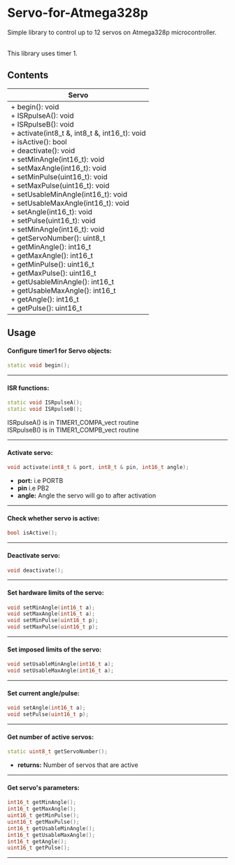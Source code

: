 # Servo-for-Atmega328p

Simple library to control up to 12 servos on Atmega328p microcontroller. </br> </br>

This library uses timer 1.

## Contents
| Servo                                                                                                                                                                                                                                                                                                                                                                                                                                                                                                                                                                                                                                                                                                                                                                                       |
|---------------------------------------------------------------------------------------------------------------------------------------------------------------------------------------------------------------------------------------------------------------------------------------------------------------------------------------------------------------------------------------------------------------------------------------------------------------------------------------------------------------------------------------------------------------------------------------------------------------------------------------------------------------------------------------------------------------------------------------------------------------------------------------------|
| + begin(): void<br/> + ISRpulseA(): void<br/> + ISRpulseB(): void<br/> + activate(int8_t &, int8_t &, int16_t): void<br/> + isActive(): bool<br/> + deactivate(): void<br/> + setMinAngle(int16_t): void<br/> + setMaxAngle(int16_t): void<br/> + setMinPulse(uint16_t): void<br/> + setMaxPulse(uint16_t): void<br/> + setUsableMinAngle(int16_t): void<br/> + setUsableMaxAngle(int16_t): void<br/> + setAngle(int16_t): void<br/> + setPulse(uint16_t): void<br/> + setMinAngle(int16_t): void<br/> + getServoNumber(): uint8_t<br/> + getMinAngle(): int16_t<br/> + getMaxAngle(): int16_t<br/> + getMinPulse(): uint16_t<br/> + getMaxPulse(): uint16_t<br/> + getUsableMinAngle(): int16_t<br/> + getUsableMaxAngle(): int16_t<br/> + getAngle(): int16_t<br/> + getPulse(): uint16_t |

## Usage

#### Configure timer1 for Servo objects:
```cpp
static void begin();
```

***
#### ISR functions:
```cpp
static void ISRpulseA();
static void ISRpulseB();
```
ISRpulseA() is in TIMER1_COMPA_vect routine<br/>
ISRpulseB() is in TIMER1_COMPB_vect routine

***
#### Activate servo:
```cpp
void activate(int8_t & port, int8_t & pin, int16_t angle);
```
+ **port:** i.e PORTB
+ **pin** i.e PB2
+ **angle:** Angle the servo will go to after activation
***
#### Check whether servo is active:
```cpp
bool isActive();
```

***
#### Deactivate servo:
```cpp
void deactivate();
```

***
#### Set hardware limits of the servo:
```cpp
void setMinAngle(int16_t a);
void setMaxAngle(int16_t a);
void setMinPulse(uint16_t p);
void setMaxPulse(uint16_t p);
```

***
#### Set imposed limits of the servo:
```cpp
void setUsableMinAngle(int16_t a);
void setUsableMaxAngle(int16_t a);
```

***
#### Set current angle/pulse:
```cpp
void setAngle(int16_t a);
void setPulse(uint16_t p);
```

***
#### Get number of active servos:
```cpp
static uint8_t getServoNumber();
```
+ **returns:** Number of servos that are active
***
#### Get servo's parameters:
```cpp
int16_t getMinAngle();
int16_t getMaxAngle();
uint16_t getMinPulse();
uint16_t getMaxPulse();
int16_t getUsableMinAngle();
int16_t getUsableMaxAngle();
int16_t getAngle();
uint16_t getPulse();
```

***
